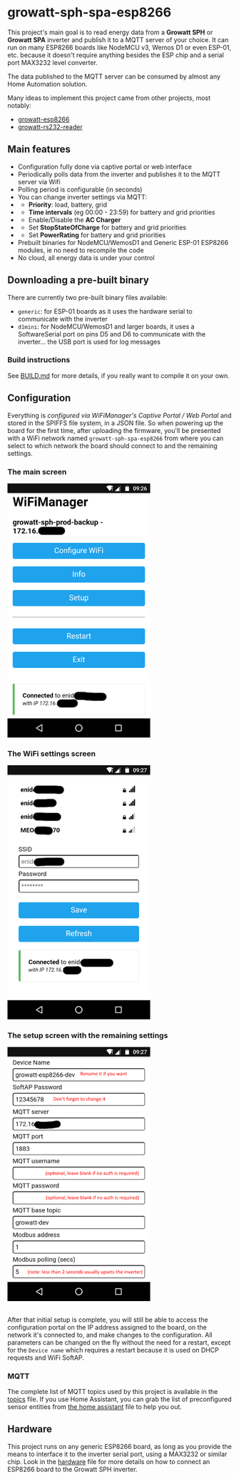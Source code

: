 # growatt-sph-spa-esp8266
This project's main goal is to read energy data from a **Growatt SPH** or **Growatt SPA** inverter and publish it to a MQTT server of your choice.
It can run on many ESP8266 boards like NodeMCU v3, Wemos D1 or even ESP-01, etc. because it doesn't require anything besides the ESP chip and a serial port MAX3232 level converter.

The data published to the MQTT server can be consumed by almost any Home Automation solution.

Many ideas to implement this project came from other projects, most notably:
- [growatt-esp8266](https://github.com/jkairys/growatt-esp8266)
- [growatt-rs232-reader](https://github.com/lemval/growatt-rs232-reader)

## Main features
- Configuration fully done via captive portal or web interface
- Periodically polls data from the inverter and publishes it to the MQTT server via Wifi
- Polling period is configurable (in seconds)
- You can change inverter settings via MQTT:
- - **Priority**: load, battery, grid
- - **Time intervals** (eg 00:00 - 23:59) for battery and grid priorities
- - Enable/Disable the **AC Charger**
- - Set **StopStateOfCharge** for battery and grid priorities
- - Set **PowerRating** for battery and grid priorities
- Prebuilt binaries for NodeMCU/WemosD1 and Generic ESP-01 ESP8266 modules, ie no need to recompile the code
- No cloud, all energy data is under your control

## Downloading a pre-built binary
There are currently two pre-built binary files available:
- `generic`: for ESP-01 boards as it uses the hardware serial to communicate with the inverter
- `d1mini`: for NodeMCU/WemosD1 and larger boards, it uses a SoftwareSerial port on pins D5 and D6 to communicate with the inverter... the USB port is used for log messages

### Build instructions
See [BUILD.md](BUILD.md) for more details, if you really want to compile it on your own.

## Configuration
Everything is *configured via WiFiManager's Captive Portal / Web Portal* and stored in the SPIFFS file system, in a JSON file.
So when powering up the board for the first time, after uploading the firmware, you'll be presented with a WiFi network named `growatt-sph-spa-esp8266` from where you can select to which network the board should connect to and the remaining settings.
### The main screen
<img src='images/ss01-main.png' width='320px'>

### The WiFi settings screen
<img src='images/ss02-wifi.png' width='320px'>

### The setup screen with the remaining settings
<img src='images/ss03-setup.png' width='320px'>

##
After that initial setup is complete, you will still be able to access the configuration portal on the IP address assigned to the board, on the network it's connected to, and make changes to the configuration. All parameters can be changed on the fly without the need for a restart, except for the `Device name` which requires a restart because it is used on DHCP requests and WiFi SoftAP.

### MQTT
The complete list of MQTT topics used by this project is available in the [topics](TOPICS.md) file.
If you use Home Assistant, you can grab the list of preconfigured sensor entities from [the home assistant](HOMEASSISTANT.md) file to help you out.

## Hardware
This project runs on any generic ESP8266 board, as long as you provide the means to interface it to the inverter serial port, using a MAX3232 or similar chip.
Look in the [hardware](HARWARE.md) file for more details on how to connect an ESP8266 board to the Growatt SPH inverter.

